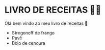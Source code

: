 # LIVRO DE RECEITAS :man_cook:

Olá bem vindo ao meu livro de receitas :wave:

- Strogonoff de frango
- Pavê
- Bolo de cenoura
